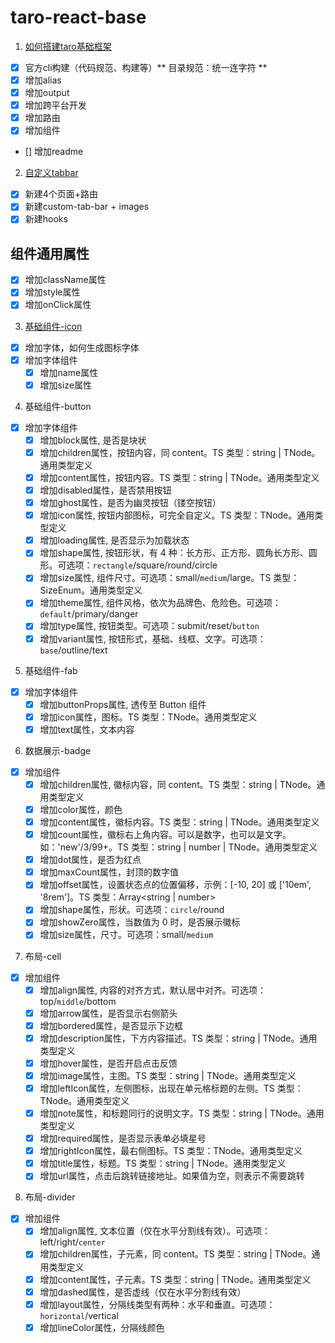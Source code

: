 # taro-react-base

1. [如何搭建taro基础框架](./docs/%E5%A6%82%E4%BD%95%E6%90%AD%E5%BB%BAtaro%E5%9F%BA%E7%A1%80%E6%A1%86%E6%9E%B6.md)
- [x] 官方cli构建（代码规范、构建等）** 目录规范：统一连字符 **
- [x] 增加alias
- [x] 增加output
- [x] 增加跨平台开发
- [x] 增加路由
- [x] 增加组件
- [] 增加readme

2. [自定义tabbar](./docs/%E8%87%AA%E5%AE%9A%E4%B9%89tabbar.md)
- [x] 新建4个页面+路由
- [x] 新建custom-tab-bar + images
- [x] 新建hooks

## 组件通用属性
- [x] 增加className属性
- [x] 增加style属性
- [x] 增加onClick属性

3. [基础组件-icon](./docs/%E5%9F%BA%E7%A1%80%E7%BB%84%E4%BB%B6-icon.md)
- [x] 增加字体，如何生成图标字体
- [x] 增加字体组件
  - [x] 增加name属性
  - [x] 增加size属性

4. 基础组件-button
- [x] 增加字体组件
  - [x] 增加block属性, 是否是块状
  - [x] 增加children属性，按钮内容，同 content。TS 类型：string | TNode。通用类型定义
  - [x] 增加content属性，按钮内容。TS 类型：string | TNode。通用类型定义
  - [x] 增加disabled属性，是否禁用按钮
  - [x] 增加ghost属性，是否为幽灵按钮（镂空按钮）
  - [x] 增加icon属性,	按钮内部图标，可完全自定义。TS 类型：TNode。通用类型定义
  - [x] 增加loading属性, 是否显示为加载状态
  - [x] 增加shape属性, 按钮形状，有 4 种：长方形、正方形、圆角长方形、圆形。可选项：`rectangle`/square/round/circle
  - [x] 增加size属性, 组件尺寸。可选项：small/`medium`/large。TS 类型：SizeEnum。通用类型定义
  - [x] 增加theme属性, 组件风格，依次为品牌色、危险色。可选项：`default`/primary/danger
  - [x] 增加type属性, 按钮类型。可选项：submit/reset/`button`
  - [x] 增加variant属性, 按钮形式，基础、线框、文字。可选项：`base`/outline/text

5. 基础组件-fab
- [x] 增加字体组件
  - [x] 增加buttonProps属性, 透传至 Button 组件
  - [x] 增加icon属性，图标。TS 类型：TNode。通用类型定义
  - [x] 增加text属性，文本内容

6. 数据展示-badge
- [x] 增加组件
  - [x] 增加children属性, 徽标内容，同 content。TS 类型：string | TNode。通用类型定义
  - [x] 增加color属性，颜色
  - [x] 增加content属性，徽标内容。TS 类型：string | TNode。通用类型定义
  - [x] 增加count属性，徽标右上角内容。可以是数字，也可以是文字。如：'new'/3/99+。TS 类型：string | number | TNode。通用类型定义
  - [x] 增加dot属性，是否为红点
  - [x] 增加maxCount属性，封顶的数字值
  - [x] 增加offset属性，设置状态点的位置偏移，示例：[-10, 20] 或 ['10em', '8rem']。TS 类型：Array<string | number>
  - [x] 增加shape属性，形状。可选项：`circle`/round
  - [x] 增加showZero属性，当数值为 0 时，是否展示徽标
  - [x] 增加size属性，尺寸。可选项：small/`medium`

7. 布局-cell
- [x] 增加组件
  - [x] 增加align属性, 内容的对齐方式，默认居中对齐。可选项：top/`middle`/bottom
  - [x] 增加arrow属性，是否显示右侧箭头
  - [x] 增加bordered属性，是否显示下边框
  - [x] 增加description属性，下方内容描述。TS 类型：string | TNode。通用类型定义
  - [x] 增加hover属性，是否开启点击反馈
  - [x] 增加image属性，主图。TS 类型：string | TNode。通用类型定义
  - [x] 增加leftIcon属性，左侧图标，出现在单元格标题的左侧。TS 类型：TNode。通用类型定义
  - [x] 增加note属性，和标题同行的说明文字。TS 类型：string | TNode。通用类型定义
  - [x] 增加required属性，是否显示表单必填星号
  - [x] 增加rightIcon属性，最右侧图标。TS 类型：TNode。通用类型定义
  - [x] 增加title属性，标题。TS 类型：string | TNode。通用类型定义
  - [x] 增加url属性，点击后跳转链接地址。如果值为空，则表示不需要跳转

8. 布局-divider
- [x] 增加组件
  - [x] 增加align属性, 文本位置（仅在水平分割线有效）。可选项：left/right/`center`
  - [x] 增加children属性，子元素，同 content。TS 类型：string | TNode。通用类型定义
  - [x] 增加content属性，子元素。TS 类型：string | TNode。通用类型定义
  - [x] 增加dashed属性，是否虚线（仅在水平分割线有效）
  - [x] 增加layout属性，分隔线类型有两种：水平和垂直。可选项：`horizontal`/vertical
  - [x] 增加lineColor属性，分隔线颜色
